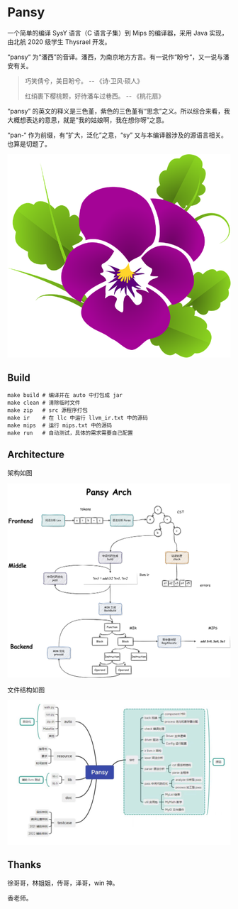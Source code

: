  # Pansy

一个简单的编译 SysY 语言（C 语言子集）到 Mips 的编译器，采用 Java 实现，由北航 2020 级学生 Thysrael 开发。

“pansy“ 为“潘西”的音译。潘西，为南京地方方言。有一说作“盼兮“，又一说与潘安有关。

> 巧笑倩兮，美目盼兮。	-- 《诗·卫风·硕人》
>
> 红绡裹下樱桃颗，好待潘车过巷西。	-- 《桃花扇》 	

“pansy” 的英文的释义是三色堇，紫色的三色堇有“思念”之义。所以综合来看，我大概想表达的意思，就是“我的姑娘啊，我在想你呀”之意。

“pan-“ 作为前缀，有“扩大，泛化”之意，“sy” 又与本编译器涉及的源语言相关。也算是切题了。

<img src="doc/pansy.png" style="zoom: 67%;" />



## Build

```shell
make build # 编译并在 auto 中打包成 jar
make clean # 清除临时文件
make zip   # src 源程序打包
make ir	   # 在 llc 中运行 llvm_ir.txt 中的源码
make mips  # 运行 mips.txt 中的源码
make run   # 自动测试，具体的需求需要自己配置
```

## Architecture

架构如图

![](doc/pansy_arch.png)

文件结构如图

![](doc\pansy_doc.jpg)

## Thanks

徐哥哥，林姐姐，传哥，泽哥，win 神。

香老师。
